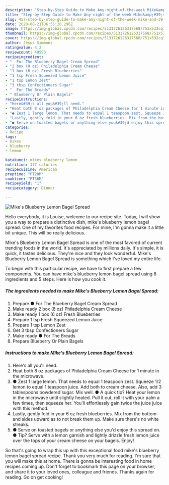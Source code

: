 ```yaml
---
description: "Step-by-Step Guide to Make Any-night-of-the-week Mike&amp;#39;s Blueberry Lemon Bagel Spread"
title: "Step-by-Step Guide to Make Any-night-of-the-week Mike&amp;#39;s Blueberry Lemon Bagel Spread"
slug: 457-step-by-step-guide-to-make-any-night-of-the-week-mike-and-39-s-blueberry-lemon-bagel-spread
date: 2020-08-21T06:55:20.296Z
image: https://img-global.cpcdn.com/recipes/5131726126317568/751x532cq70/mikes-blueberry-lemon-bagel-spread-recipe-main-photo.jpg
thumbnail: https://img-global.cpcdn.com/recipes/5131726126317568/751x532cq70/mikes-blueberry-lemon-bagel-spread-recipe-main-photo.jpg
cover: https://img-global.cpcdn.com/recipes/5131726126317568/751x532cq70/mikes-blueberry-lemon-bagel-spread-recipe-main-photo.jpg
author: Jesus Simmons
ratingvalue: 4.2
reviewcount: 49593
recipeingredient:
- "  For The Blueberry Bagel Cream Spread"
- "2 box (8 oz) Philadelphia Cream Cheese"
- "1 box (6 oz) Fresh Blueberries"
- "1 tsp Fresh Squeezed Lemon Juice"
- "1 tsp Lemon Zest"
- "3 tbsp Confectioners Sugar"
- "  For The Breads"
- " Blueberry Or Plain Bagels"
recipeinstructions:
- "Here&#39;s all you&#39;ll need."
- "Heat both 8 oz packages of Philadelphia Cream Cheese for 1 minute in the microwave."
- "● Zest 1 large lemon. That needs to equal 1 teaspoon zest. Squeeze 1/2 lemon to equal 1 teaspoon juice. Add both to cream cheese. Also, add 3 tablespoons powdered sugar. Mix well. ● A quick tip? Heat your lemon in the microwave until slightly heated. Pull it out, roll it with your palm a few times, then squeeze her. You&#39;ll effortlessly gain twice the juice juice with this method."
- "Lastly, gently fold in your 6 oz fresh blueberries. Mix from the bottom and sides upward as to not break them up. Make sure there&#39;s no white streaks."
- "● Serve on toasted bagels or anything else you&#39;d enjoy this spread on. ● Tip? Serve with a lemon garnish and lightly drizzle fresh lemon juice over the tops of your cream cheese on your bagels. Enjoy!"
categories:
- Recipe
tags:
- mikes
- blueberry
- lemon

katakunci: mikes blueberry lemon 
nutrition: 177 calories
recipecuisine: American
preptime: "PT20M"
cooktime: "PT36M"
recipeyield: "1"
recipecategory: Dinner

---
```



![Mike&#39;s Blueberry Lemon Bagel Spread](https://img-global.cpcdn.com/recipes/5131726126317568/751x532cq70/mikes-blueberry-lemon-bagel-spread-recipe-main-photo.jpg)

Hello everybody, it is Louise, welcome to our recipe site. Today, I will show you a way to prepare a distinctive dish, mike&#39;s blueberry lemon bagel spread. One of my favorites food recipes. For mine, I'm gonna make it a little bit unique. This will be really delicious.

Mike&#39;s Blueberry Lemon Bagel Spread is one of the most favored of current trending foods in the world. It's appreciated by millions daily. It's simple, it is quick, it tastes delicious. They're nice and they look wonderful. Mike&#39;s Blueberry Lemon Bagel Spread is something which I've loved my entire life.




To begin with this particular recipe, we have to first prepare a few components. You can have mike&#39;s blueberry lemon bagel spread using 8 ingredients and 5 steps. Here is how you cook it.

<!--inarticleads1-->

##### The ingredients needed to make Mike&#39;s Blueberry Lemon Bagel Spread:

1. Prepare  ● For The Blueberry Bagel Cream Spread
1. Make ready 2 box (8 oz) Philadelphia Cream Cheese
1. Make ready 1 box (6 oz) Fresh Blueberries
1. Prepare 1 tsp Fresh Squeezed Lemon Juice
1. Prepare 1 tsp Lemon Zest
1. Get 3 tbsp Confectioners Sugar
1. Make ready  ● For The Breads
1. Prepare  Blueberry Or Plain Bagels




<!--inarticleads2-->

##### Instructions to make Mike&#39;s Blueberry Lemon Bagel Spread:

1. Here&#39;s all you&#39;ll need.
1. Heat both 8 oz packages of Philadelphia Cream Cheese for 1 minute in the microwave.
1. ● Zest 1 large lemon. That needs to equal 1 teaspoon zest. Squeeze 1/2 lemon to equal 1 teaspoon juice. Add both to cream cheese. Also, add 3 tablespoons powdered sugar. Mix well. ● A quick tip? Heat your lemon in the microwave until slightly heated. Pull it out, roll it with your palm a few times, then squeeze her. You&#39;ll effortlessly gain twice the juice juice with this method.
1. Lastly, gently fold in your 6 oz fresh blueberries. Mix from the bottom and sides upward as to not break them up. Make sure there&#39;s no white streaks.
1. ● Serve on toasted bagels or anything else you&#39;d enjoy this spread on. ● Tip? Serve with a lemon garnish and lightly drizzle fresh lemon juice over the tops of your cream cheese on your bagels. Enjoy!




So that's going to wrap this up with this exceptional food mike&#39;s blueberry lemon bagel spread recipe. Thank you very much for reading. I'm sure that you will make this at home. There is gonna be interesting food in home recipes coming up. Don't forget to bookmark this page on your browser, and share it to your loved ones, colleague and friends. Thanks again for reading. Go on get cooking!
